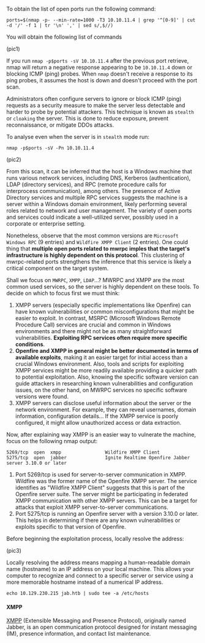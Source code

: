 To obtain the list of open ports run the following command:

```
ports=$(nmap -p- --min-rate=1000 -T3 10.10.11.4 | grep '^[0-9]' | cut -d '/' -f 1 | tr '\n' ',' | sed s/,$//)
```

You will obtain the following list of commands

(pic1)

If you run `nmap -p$ports -sV 10.10.11.4` after the previous port retrieve, nmap will return a negative response appearing to be `10.10.11.4` down or blocking ICMP (ping) probes. When `nmap` doesn't receive a response to its ping probes, it assumes the host is down and doesn't proceed with the port scan.

Administrators often configure servers to ignore or block ICMP (ping) requests as a security measure to make the server less detectable and harder to probe by potential attackers. This technique is known as `stealth` or `cloaking` the server. This is done to reduce exposure, prevent reconnaissance, or mitigate DDOs attacks.

To analyse even when the server is in `stealth` mode run:

```
nmap -p$ports -sV -Pn 10.10.11.4
```

(pic2)

From this scan, it can be inferred that the host is a Windows machine that runs various network services, including DNS, Kerberos (authentication), LDAP (directory services), and RPC (remote procedure calls for interprocess communication), among others. The presence of Active Directory services and multiple RPC services suggests the machine is a server within a Windows domain environment, likely performing several roles related to network and user management. The variety of open ports and services could indicate a well-utilized server, possibly used in a corporate or enterprise setting.

Nonetheless, observe that the most common versions are `Microsoft Windows RPC` (9 entries) and `Wildfire XMPP Client` (2 entries). One could thing that **multiple open ports related to mwrpc imples that the target's infrastructure is highly dependent on this protocol**. This clustering of mwrpc-related ports strengthens the inference that this service is likely a critical component on the target system.

Shall we focus on `MWRPC`, `XMPP`, `LDAP`...? MWRPC and XMPP are the most common used services, so the server is highly dependent on these tools. To decide on which to focus first we must think:

1. XMPP servers (especially specific implementations like Openfire) can have known vulnerabilities or common misconfigurations that might be easier to exploit. In contrast, MSRPC (Microsoft Windows Remote Procedure Call) services are crucial and common in Windows environments and there might not be as many straightforward vulnerabilities. **Exploiting RPC services often require more specific conditions**.
2. **Openfire and XMPP in general might be better documented in terms of available exploits**, making it an easier target for initial access than a crucial Windows environment. Also, tools and scripts for exploiting XMPP services might be more readily available providing a quicker path to potential exploitation. Also, knowing the specific software version can guide attackers in researching known vulnerabilities and configuration issues, on the other hand, on MWRPC services no specific software versions were found.
3. XMPP servers can disclose useful information about the server or the network environment. For example, they can reveal usernames, domain information, configuration details... If the XMPP service is poorly configured, it might allow unauthorized access or data extraction.

Now, after explaining way XMPP is an easier way to vulnerate the machine, focus on the following nmap output:

```
5269/tcp  open  xmpp                Wildfire XMPP Client
5275/tcp  open  jabber              Ignite Realtime Openfire Jabber server 3.10.0 or later
```

1. Port 5269/tcp is used for server-to-server communication in XMPP. Wildfire was the former name of the Openfire XMPP server. The service identifies as "Wildfire XMPP Client" suggests that this is part of the Openfire server suite. The server might be participating in federated XMPP communication with other XMPP servers. This can be a target for attacks that exploit XMPP server-to-server communications.
2. Port 5275/tcp is running an Openfire server with a version 3.10.0 or later. This helps in determining if there are any known vulnerabilities or exploits specific to that version of Openfire.

Before beginning the exploitation process, locally resolve the address:

(pic3)

Locally resolving the address means mapping a human-readable domain name (hostname) to an IP address on your local machine. This allows your computer to recognize and connect to a specific server or service using a more memorable hostname instead of a numerical IP address.

```
echo 10.129.230.215 jab.htb | sudo tee -a /etc/hosts
```

#### XMPP

[XMPP](https://en.wikipedia.org/wiki/XMPP) (Extensible Messaging and Presence Protocol), originally named Jabber, is an open communication protocol designed for instant messaging (IM), presence information, and contact list maintenance.
